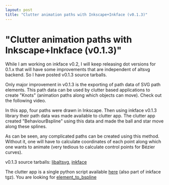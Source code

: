 ```yaml
---
layout: post
title: "Clutter animation paths with Inkscape+Inkface (v0.1.3)"
---
```

"Clutter animation paths with Inkscape+Inkface (v0.1.3)"
===
While I am working on inkface v0.2, I will keep releasing dot versions for 0.1.x that will have some improvements that are independent of altsvg backend. So I have posted v0.1.3 source tarballs.  
  
Only major improvement in v0.1.3 is the exporting of path data of SVG path elements. This path data can be used by clutter based applications to create "Knots" (animation paths along which objects can move). Check out the following video.  
  
  
  
In this app, four paths were drawn in Inkscape. Then using inkface v0.1.3 library their path data was made available to clutter app. The clutter app created "BehaviourBspline" using this data and made the ball and star move along these splines.  
  
As can be seen, any complicated paths can be created using this method. Without it, one will have to calculate coordinates of each point along which one wants to animate (very tedious to calculate control points for Bézier curves).  
  
v0.1.3 source tarballs: [libaltsvg][0], [inkface][1]  
  
The clutter app is a single python script available [here][2] (also part of inkface tgz). You are looking for [element\_to\_bspline][3]

[0]: http://altcanvas.googlecode.com/files/libaltsvg_0.1.3.tar.gz
[1]: http://altcanvas.googlecode.com/files/inkface_0.1.3.tar.gz
[2]: http://code.google.com/p/altcanvas/source/browse/trunk/inkface/apps/pathfinder/pathfinder.py?r=866
[3]: http://code.google.com/p/altcanvas/source/browse/trunk/inkface/apps/pathfinder/pathfinder.py?r=866#50
